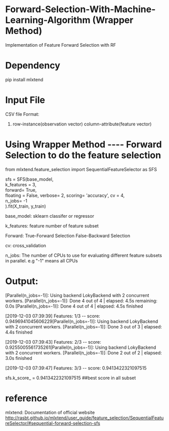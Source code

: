 # Forward-Selection-With-Machine-Learning-Algorithm (Wrapper Method)
Implementation of Feature Forward Selection with RF 

# Dependency
pip install mlxtend

# Input File
CSV file Format: 
1. row-instance(observation vector)  column-attribute(feature vector)

# Using Wrapper Method ---- Forward Selection to do the feature selection

from mlxtend.feature_selection import SequentialFeatureSelector as SFS


sfs = SFS(base_model,      
         k_features = 3,  
          forward= True,   
          floating = False,
          verbose= 2,
          scoring= 'accuracy',
          cv = 4,          
          n_jobs= -1      
         ).fit(X_train, y_train)
 
base_model: sklearn classifer or regressor

k_features: feature number of feature subset

Forward: True-Forward Selection False-Backward Selection

cv: cross_validation

n_jobs: The number of CPUs to use for evaluating different feature subsets in parallel. e.g "-1" means all CPUs

# Output:
[Parallel(n_jobs=-1)]: Using backend LokyBackend with 2 concurrent workers.
[Parallel(n_jobs=-1)]: Done   4 out of   4 | elapsed:    4.5s remaining:    0.0s
[Parallel(n_jobs=-1)]: Done   4 out of   4 | elapsed:    4.5s finished

[2019-12-03 07:39:39] Features: 1/3 -- score: 0.9496941045606229[Parallel(n_jobs=-1)]: Using backend LokyBackend with 2 concurrent workers.
[Parallel(n_jobs=-1)]: Done   3 out of   3 | elapsed:    4.4s finished

[2019-12-03 07:39:43] Features: 2/3 -- score: 0.9255005561735261[Parallel(n_jobs=-1)]: Using backend LokyBackend with 2 concurrent workers.
[Parallel(n_jobs=-1)]: Done   2 out of   2 | elapsed:    3.0s finished

[2019-12-03 07:39:47] Features: 3/3 -- score: 0.9413422321097515

sfs.k_score_ = 0.9413422321097515  ##best score in all subset

# reference
mlxtend: Documentation of official website
http://rasbt.github.io/mlxtend/user_guide/feature_selection/SequentialFeatureSelector/#sequential-forward-selection-sfs
